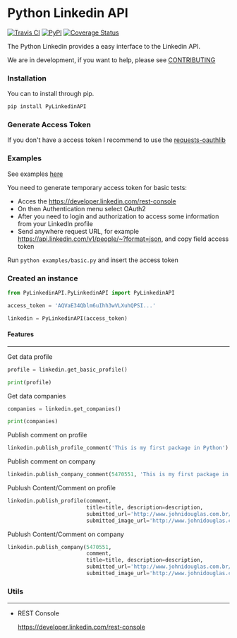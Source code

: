 Python Linkedin API
======

[![Travis CI](https://travis-ci.org/johnidm/PyLinkedinAPI.svg)](https://travis-ci.org/johnidm/PyLinkedinAPI)
[![PyPI](https://img.shields.io/pypi/v/PyLinkedinAPI.svg)](https://pypi.python.org/pypi/PyLinkedinAPI)
[![Coverage Status](https://coveralls.io/repos/johnidm/PyLinkedinAPI/badge.svg?branch=master&service=github)](https://coveralls.io/github/johnidm/PyLinkedinAPI?branch=master)

The Python Linkedin provides a easy interface to the Linkedin API.

We are in development, if you want to help, please see [CONTRIBUTING](https://github.com/johnidm/PyLinkedinAPI/blob/master/CONTRIBUTING.rst)

### Installation

You can to install through pip.

```python
pip install PyLinkedinAPI
```

### Generate Access Token

If you don't have a access token I recommend to use the [requests-oauthlib](https://github.com/requests/requests-oauthlib)

### Examples

See examples [here](https://github.com/johnidm/PyLinkedinAPI/blob/master/examples/basic.py)

You need to generate temporary access token for basic tests:

* Acces the https://developer.linkedin.com/rest-console
* On then Authentication menu select OAuth2
* After you need to login and authorization to access some information from your LinkedIn profile
* Send anywhere request URL, for example https://api.linkedin.com/v1/people/~?format=json, and copy field access token

Run `python examples/basic.py` and insert the access token

### Created an instance

```python
from PyLinkedinAPI.PyLinkedinAPI import PyLinkedinAPI

access_token = 'AQVaE34Qblm6uIhh3wVLXuhQPSI...'

linkedin = PyLinkedinAPI(access_token)
```

#### Features
--------

Get data profile

```python
profile = linkedin.get_basic_profile()

print(profile)
```

Get data companies

```python
companies = linkedin.get_companies()

print(companies)
```

Publish comment on profile

```python
linkedin.publish_profile_comment('This is my first package in Python')
```

Publish comment on company


```python
linkedin.publish_company_comment(5470551, 'This is my first package in Python')
```

Publush Content/Comment on profile

```python
linkedin.publish_profile(comment,
                         title=title, description=description,
                         submitted_url='http://www.johnidouglas.com.br/',
                         submitted_image_url='http://www.johnidouglas.com.br/logo.jpeg')
```

Publush Content/Comment on company

```python
linkedin.publish_company(5470551,
                         comment,
                         title=title, description=description,
                         submitted_url='http://www.johnidouglas.com.br/',
                         submitted_image_url='http://www.johnidouglas.com.br/logo.jpeg)

```


### Utils
--------

* REST Console

	https://developer.linkedin.com/rest-console





